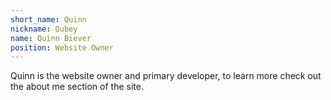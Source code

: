 ```yaml
---
short_name: Quinn
nickname: Qubey
name: Quinn Biever
position: Website Owner
---
```

Quinn is the website owner and primary developer, to learn more check out the about me section of the site.